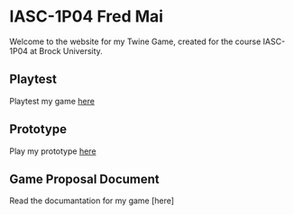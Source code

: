 # IASC-1P04 Fred Mai

Welcome to the website for my Twine Game, created for the course IASC-1P04 at Brock University.

## Playtest

Playtest my game [here](Playtest/playtest)

## Prototype

Play my prototype [here](Prototype/Desolate.html)
## Game Proposal Document

Read the documantation for my game [here]

